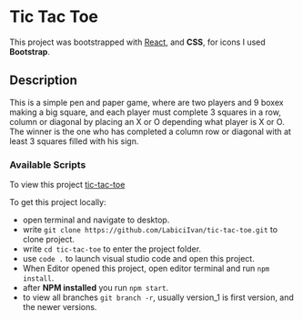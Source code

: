 # Tic Tac Toe

This project was bootstrapped with [React](https://github.com/facebook/create-react-app), and **CSS**, for icons I used **Bootstrap**.

## Description

This is a simple pen and paper game, where are two players and 9 boxex making a big square, and
each player must complete 3 squares in a row, column or diagonal by placing an X or O depending what player is X or O.
The winner is the one who has completed a column row or diagonal with at least 3 squares filled with his sign.

### Available Scripts

To view this project [tic-tac-toe](https://labiciivan.github.io/tic-tac-toe/)

To get this project locally:

- open terminal and navigate to desktop.
- write `git clone https://github.com/LabiciIvan/tic-tac-toe.git` to clone project.
- write `cd tic-tac-toe` to enter the project folder.
- use `code .` to launch visual studio code and open this project.
- When Editor opened this project, open editor terminal and run `npm install`.
- after **NPM installed** you run `npm start`.
- to view all branches `git branch -r`, usually version_1 is first version, and the newer versions.
